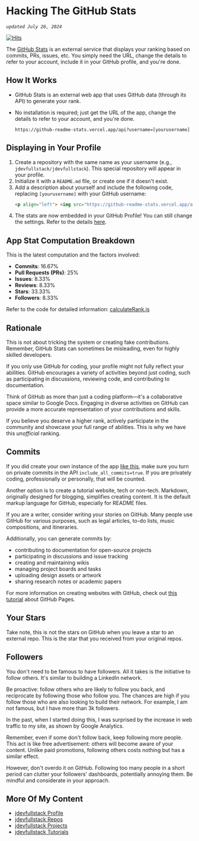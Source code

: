 # Hacking The GitHub Stats

*`updated July 26, 2024`*

[![Hits](https://hits.seeyoufarm.com/api/count/incr/badge.svg?url=https%3A%2F%2Fgithub.com%2Fxdvrx1%2Fhacking-the-github-stats&count_bg=%2379C83D&title_bg=%23555555&icon=&icon_color=%23E7E7E7&title=PAGE+VIEWS&edge_flat=false)](https://hits.seeyoufarm.com)

The [GitHub Stats](https://github.com/anuraghazra/github-readme-stats) is an 
external service that displays your ranking based on commits, PRs, issues, 
etc. You simply need the URL, change the details to refer to your account, 
include it in your GitHub profile, and you're done.

## How It Works
- GitHub Stats is an external web app that uses GitHub data (through its API) 
  to generate your rank.
- No installation is required; just get the URL of the app, change the details 
  to refer to your account, and you're done.
  
  ```
  https://github-readme-stats.vercel.app/api?username=[yourusername]
  ```

## Displaying in Your Profile
1. Create a repository with the same name as your username (e.g., `jdevfullstack/jdevfullstack`). 
   This special repository will appear in your profile.
2. Initialize it with a `README.md` file, or create one if it doesn't exist.
3. Add a description about yourself and include the following code, replacing `[yourusername]` with your GitHub username:
   ```html
   <p align="left"> <img src="https://github-readme-stats.vercel.app/api?username=[yourusername]&theme=tokyonight&show_icons=true&hide_border=true&count_private=true&include_all_commits=true" /> </p>
4. The stats are now embedded in your GitHub Profile! You can still change the 
   settings. Refer to the details [here](https://github.com/anuraghazra/github-readme-stats).

## App Stat Computation Breakdown
This is the latest computation and the factors involved:

- **Commits**: 16.67%
- **Pull Requests (PRs)**: 25%
- **Issues**: 8.33%
- **Reviews**: 8.33%
- **Stars**: 33.33%
- **Followers**: 8.33%

Refer to the code for detailed information: [calculateRank.js](https://github.com/anuraghazra/github-readme-stats/blob/master/src/calculateRank.js)

## Rationale
This is not about tricking the system or creating fake 
contributions. Remember, GitHub Stats can sometimes 
be misleading, even for highly skilled developers.

If you only use GitHub for coding, your profile might not 
fully reflect your abilities. GitHub encourages a variety 
of activities beyond just coding, such as participating in 
discussions, reviewing code, and contributing to 
documentation.

Think of GitHub as more than just a coding platform—it's a 
collaborative space similar to Google Docs. Engaging in 
diverse activities on GitHub can provide a more accurate 
representation of your contributions and skills.

If you believe you deserve a higher rank, actively 
participate in the community and showcase your full range 
of abilities. This is why we have this *unofficial* ranking.

## Commits
If you did create your own instance of the app
[like this](https://github.com/anuraghazra/github-readme-stats?tab=readme-ov-file#deploy-on-your-own),
make sure you turn on private commits 
in the API `include_all_commits=true`. 
If you are privately coding, professionally or personally,
that will be counted.

Another option is to create a tutorial website, tech or non-tech. 
Markdown, originally designed for 
blogging, simplifies creating content. It is the default 
markup language for GitHub, especially for README files.

If you are a writer, consider writing your stories on 
GitHub. Many people use GitHub for various purposes, such 
as legal articles, to-do lists, music compositions, and 
itineraries.

Additionally, you can generate commits by:

- contributing to documentation for open-source projects
- participating in discussions and issue tracking
- creating and maintaining wikis
- managing project boards and tasks
- uploading design assets or artwork
- sharing research notes or academic papers

For more information on creating websites with GitHub, 
check out 
[this tutorial](https://github.com/jdevfullstack/github-pages-tutorial) about GitHub Pages.

## Your Stars 
Take note, this is not the stars on GitHub when you
leave a star to an external repo. This is the star
that you received from your original repos.

## Followers
You don't need to be famous to have followers. All it takes 
is the initiative to follow others. It's similar to building 
a LinkedIn network.

Be proactive: follow others who are likely to follow you 
back, and reciprocate by following those who follow you. The 
chances are high if you follow those who are also looking to 
build their network. For example, I am not famous, but I 
have more than 3k followers.

In the past, when I started doing this, 
I was surprised by the increase in web traffic to
my site, as shown by Google Analytics.

Remember, even if some don't follow back, keep following 
more people. This act is like free advertisement: others 
will become aware of your content. Unlike paid promotions, 
following others costs nothing but has a similar effect.

However, don't overdo it on GitHub. Following too many 
people in a short period can clutter your followers' 
dashboards, potentially annoying them. Be mindful and 
considerate in your approach.

## More Of My Content
- [jdevfullstack Profile](https://github.com/jdevfullstack)
- [jdevfullstack Repos](https://github.com/jdevfullstack?tab=repositories)
- [jdevfullstack Projects](https://github.com/jdevfullstack-projects)
- [jdevfullstack Tutorials](https://github.com/jdevfullstack-tutorials)
